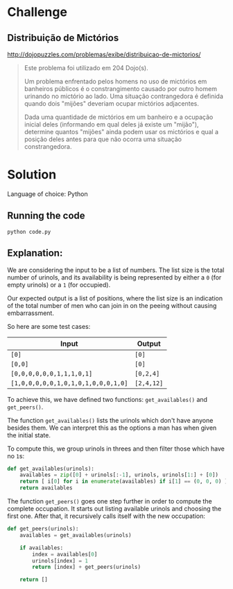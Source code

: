 # Challenge

## Distribuição de Mictórios

http://dojopuzzles.com/problemas/exibe/distribuicao-de-mictorios/

> Este problema foi utilizado em 204 Dojo(s).
>
> Um problema enfrentado pelos homens no uso de mictórios em banheiros públicos é o constrangimento causado por outro
homem urinando no mictório ao lado. Uma situação contrangedora é definida quando dois "mijões" deveriam ocupar mictórios
adjacentes.
>
> Dada uma quantidade de mictórios em um banheiro e a ocupação inicial deles (informando em qual deles já existe um
"mijão"), determine quantos "mijões" ainda podem usar os mictórios e qual a posição deles antes para que não ocorra uma
situação constrangedora.

# Solution

Language of choice: Python

## Running the code

`python code.py`

## Explanation:

We are considering the input to be a list of numbers. The list size is the total number of urinols, and its availability
is being represented by either a `0` (for empty urinols) or a `1` (for occupied).

Our expected output is a list of positions, where the list size is an indication of the total number of men who can
join in on the peeing without causing embarrassment.

So here are some test cases:

| Input                               | Output     |
| ----------------------------------- | ---------- |
| `[0]`                               | `[0]`      |
| `[0,0]`                             | `[0]`      |
| `[0,0,0,0,0,0,1,1,1,0,1]`           | `[0,2,4]`  |
| `[1,0,0,0,0,0,1,0,1,0,1,0,0,0,1,0]` | `[2,4,12]` |

To achieve this, we have defined two functions: `get_availables()` and `get_peers()`.

The function `get_availables()` lists the urinols which don't have anyone besides them. We can interpret this as the
options a man has when given the initial state.

To compute this, we group urinols in threes and then filter those which have no `1`s:

```python
def get_availables(urinols):
    availables = zip([0] + urinols[:-1], urinols, urinols[1:] + [0])
    return [ i[0] for i in enumerate(availables) if i[1] == (0, 0, 0) ]
    return availables
```

The function `get_peers()` goes one step further in order to compute the complete occupation. It starts out listing
available urinols and choosing the first one. After that, it recursively calls itself with the new occupation:

```python
def get_peers(urinols):
    availables = get_availables(urinols)

    if availables:
        index = availables[0]
        urinols[index] = 1
        return [index] + get_peers(urinols)

    return []
```
